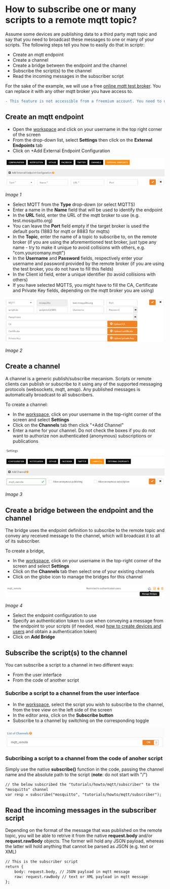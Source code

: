 # How to subscribe one or many scripts to a remote mqtt topic?

Assume some devices are publishing data to a third party mqtt topic and say that you need to broadcast these messages to one or many of your scripts. The following steps tell you how to easily do that in scriptr:

- Create an mqtt endpoint
- Create a channel
- Create a bridge between the endpoint and the channel
- Subscribe the script(s) to the channel
- Read the incoming messages in the subscriber script

For the sake of the example, we will use a free [online mqtt test broker](https://test.mosquitto.org/). 
You can replace it with any other mqtt broker you have access to.

```diff
- This feature is not accessible from a freemium account. You need to upgrade to a premium plan to use it -
```

## Create an mqtt endpoint

- Open the [workspace](https://www.scriptr.io/workspace) and click on your username in the top right corner of the screen
- From the drop-down list, select **Settings** then click on the **External Endpoints** tab
- Click on +Add External Endpoint Configuration

![New Endpoint](./images/new_endpoint.png)

*Image 1*

- Select MQTT from the **Type** drop-down (or select MQTTS)
- Enter a name in the **Name** field that will be used to identify the endpoint
- In the **URL** field, enter the URL of the mqtt broker to use (e.g. test.mosquitto.org)
- You can leave the **Port** field empty if the target broker is used the default ports (1883 for mqtt or 8883 for mqtts)
- In the **Topic**, enter the name of a topic to subscribe to, on the remote broker (if you are using the aforementioned test broker, just type any name - try to make it unique to avoid collisions with others, e.g. "com.yourcomany.mqtt") 
- In the **Username** and **Password** fields, respectively enter your username and password provided by the remote broker (if you are using the test broker, you do not have to fill this fields)
- In the Client id field, enter a unique identifier (to avoid collisions with others)
- If you have selected MQTTS, you might have to fill the CA, Certificate and Private Key fields, depending on the mqtt broker you are using)

![MQTT Endpoint](./images/mqtt_endpoint.png)

*Image 2*

## Create a channel

A channel is a generic publish/subscribe mecanism. Scripts or remote clients can publish or subscribe to it using any of the supported messaging protocols (websockets, mqtt, amqp). Any published messages is automatically broadcast to all subscribers.

To create a channel:

- In the [workspace](https://www.scriptr.io/workspace), click on your username in the top-right corner of the screen and select **Settings**
- Click on the **Channels** tab then click "+Add Channel"
- Enter a name for your channel. Do not check the boxes if you do not want to authorize non authenticated (anonymous) subscriptions or publications

![MQTT Channel](./images/new_channel.png)

*Image 3*

## Create a bridge between the endpoint and the channel

The bridge uses the endpoint definition to subscribe to the remote topic and convey any received message to the channel, which will broadcast it to all of its subscriber. 

To create a bridge,  

- In the [workspace](https://www.scriptr.io/workspace), click on your username in the top-right corner of the screen and select **Settings**
- Click on the **Channels** tab then select one of your existing channels
- Click on the globe icon to manage the bridges for this channel

![Manage bridges](./images/new_bridge.png)

*Image 4*

- Select the endpoint configuration to use
- Specify an authentication token to use when conveying a message from the endpoint to your scripts (if needed, read [how to create devices and users](../acl/create_devices_users.md) and obtain a authentication token)
- Click on **Add Bridge**

## Subscribe the script(s) to the channel

You can subscribe a script to a channel in two different ways:

- From the user interface
- From the code of another script

### Subcribe a script to a channel from the user interface

- In the [workspace](https://www.scriptr.io/workspace), select the script you wish to subscribe to the channel, from the tree view on the left side of the screen
- In the editor area, click on the **Subscribe button**
- Subscribe to a channel by switching on the corresponding toggle

![Subscribe to Channel](./images/subscribe_to_channel.png)

### Subcribing a script to a channel from the code of anoher script

Simply use the native **subscribe()** function in the code, passing the channel name and the absolute path to the script (**note**: do not start with "/")

```
// the below subscribed the "tutorials/howto/mqtt/subscriber" to the "mosquitto" channel
var resp = subscribe("mosquitto", "tutorials/howto/mqtt/subscriber");
```

## Read the incoming messages in the subscriber script

Depending on the format of the message that was published on the remote topic, you will be able to retrive it from the native **request.body** and/or **request.rawBody** objects. The former will hold any JSON payload, whereas the latter will hold anything that cannot be parsed as JSON (e.g. text or XML)

```
// This is the subscriber script
return {
    body: request.body, // JSON payload in mqtt message
    raw: request.rawBody // text or XML payload in mqtt message
};
```
